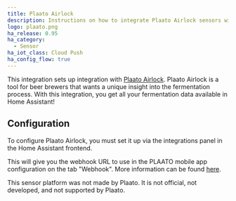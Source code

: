 ```yaml
---
title: Plaato Airlock
description: Instructions on how to integrate Plaato Airlock sensors within Home Assistant.
logo: plaato.png
ha_release: 0.95
ha_category:
  - Sensor
ha_iot_class: Cloud Push
ha_config_flow: true
---
```


This integration sets up integration with [Plaato Airlock](https://www.plaato.io/).
Plaato Airlock is a tool for beer brewers that wants a unique insight into the fermentation process.
With this integration, you get all your fermentation data available in Home Assistant!

## Configuration

To configure Plaato Airlock, you must set it up via the integrations panel in the Home Assistant frontend.

This will give you the webhook URL to use in the PLAATO mobile app configuration on the tab "Webhook". 
More information can be found [here](https://plaato.io/apps/help-center#!hc-general).

This sensor platform was not made by Plaato. It is not official, not developed, and not supported by Plaato.

